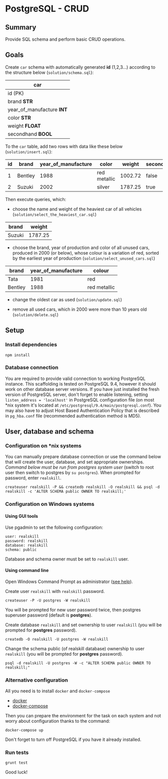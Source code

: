 # PostgreSQL - CRUD

## Summary

Provide SQL schema and perform basic CRUD operations.

## Goals

Create `car` schema with automatically generated **id** (1,2,3...) according to the structure below (`solution/schema.sql`):

| car                        | 
|----------------------------|
| id (PK)                    |
| brand **STR**              |
| year_of_manufacture **INT**|
| color **STR**              |
| weight **FLOAT**           |
| secondhand **BOOL**        |

To the `car` table, add two rows with data like these below (`solution/insert.sql`): 

|  id   | brand       | year_of_manufacture | color        | weight  | secondhand |
|-------|-------------|---------------------|--------------|---------|------------|
|  1    | Bentley     | 1988                | red metallic | 1002.72 | false      |
|  2    | Suzuki      | 2002                | silver       | 1787.25 | true       |

Then execute queries, which:

* choose the name and weight of the heaviest car of all vehicles (`solution/select_the_heaviest_car.sql`)

|  brand  | weight      |
|---------|-------------|
|  Suzuki | 1787.25     |

* choose the brand, year of production and color of all unused cars, produced in 2000 (or below), whose colour is a variation of red, sorted by the earliest year of production (`solution/select_unused_cars.sql`)

| brand    | year_of_manufacture | colour        | 
|----------|---------------------|--------------|
| Tata     | 1981                | red          |
| Bentley  | 1988                | red metallic |

* change the oldest car as used (`solution/update.sql`) 

* remove all used cars, which in 2000 were more than 10 years old (`solution/delete.sql`)

## Setup

### Install dependencies 

```
npm install
```
 
### Database connection

You are required to provide valid connection to working PostgreSQL instance. This scaffolding is tested on PostgreSQL 9.4, however it should work on other 
database server versions. 
If you have just installed the fresh version of PostgreSQL server, don't forget to enable listening, setting `listen_address = 'localhost'` in PostgreSQL configuration
 file (on most *nix system it's located at `/etc/postgresql/9.4/main/postgresql.conf`). You may also have to adjust Host Based Authentication Policy that is 
 described in `pg_hba.conf` file (recommended authentication method is MD5).
 
## User, database and schema

### Configuration on *nix systems

You can manually prepare database connection or use the command below that will create the user, database, and set appropriate ownerships.
*Command below must be run from postgres system user* (switch to root user then switch to postgres by `su postgres`). When prompted for password, enter
 `realskill`.
```  
createuser realskill -P && createdb realskill -O realskill && psql -d realskill -c 'ALTER SCHEMA public OWNER TO realskill;'
```

### Configuration on Windows systems

#### Using GUI tools
Use pgadmin to set the following configuration:
```
user: realskill
password: realskill
database: realskill
schema: public
```
Database and schema owner must be set to `realskill` user.

#### Using command line

Open Windows Command Prompt as administrator ([see help](https://technet.microsoft.com/en-us/library/cc947813.aspx)).

Create user `realskill` with `realskill` password.

```
createuser -P -U postgres -W realskill
```

You will be prompted for new user password twice, then postgres superuser password (default is **postgres**).

Create database `realskill` and set ownership to user `realskill` (you will be prompted for **postgres** password).

```
createdb -O realskill -U postgres -W realskill
```

Change the schema public (of realskill database) ownership to user `realskill` (you will be prompted for **postgres** password).

```
psql -d realskill -U postgres -W -c "ALTER SCHEMA public OWNER TO realskill;"
```

### Alternative configuration

All you need is to install `docker` and `docker-compose`

* [docker](https://docs.docker.com/engine/installation/)
* [docker-compose](https://docs.docker.com/compose/install/)

Then you can prepare the environment for the task on each system and not worry about configuration thanks to the command:
    
    docker-compose up

Don't forget to turn off PostgreSQL if you have it already installed. 

### Run tests

    grunt test

Good luck!
